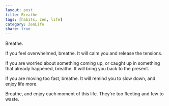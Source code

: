 ```yaml
---
layout: post
title: Breathe
tags: [habits, zen, life]
category: ZenLife
share: true
---
```


Breathe.

If you feel overwhelmed, breathe. It will calm you and release the tensions.

If you are worried about something coming up, or caught up in something that already happened, breathe. It will bring you back to the present.

If you are moving too fast, breathe. It will remind you to slow down, and enjoy life more.

Breathe, and enjoy each moment of this life. They're too fleeting and few to waste.
